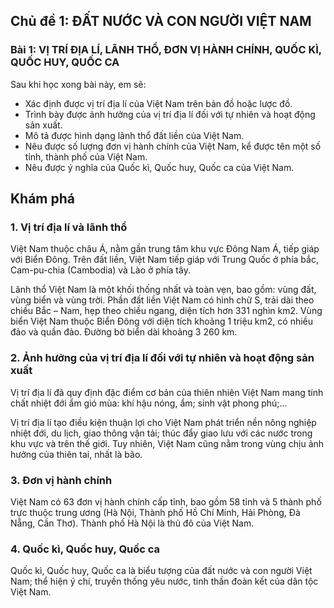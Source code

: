 ## Chủ đề 1: ĐẤT NƯỚC VÀ CON NGƯỜI VIỆT NAM
### Bài 1: VỊ TRÍ ĐỊA LÍ, LÃNH THỔ, ĐƠN VỊ HÀNH CHÍNH, QUỐC KÌ, QUỐC HUY, QUỐC CA

Sau khi học xong bài này, em sẽ:
- Xác định được vị trí địa lí của Việt Nam trên bản đồ hoặc lược đồ.
- Trình bày được ảnh hưởng của vị trí địa lí đối với tự nhiên và hoạt động sản xuất.
- Mô tả được hình dạng lãnh thổ đất liền của Việt Nam.
- Nêu được số lượng đơn vị hành chính của Việt Nam, kể được tên một số tỉnh, thành phố của Việt Nam.
- Nêu được ý nghĩa của Quốc kì, Quốc huy, Quốc ca của Việt Nam.

## Khám phá
### 1. Vị trí địa lí và lãnh thổ
Việt Nam thuộc châu Á, nằm gần trung tâm khu vực Đông Nam Á, tiếp giáp với Biển Đông. Trên đất liền, Việt Nam tiếp giáp với Trung Quốc ở phía bắc, Cam-pu-chia (Cambodia) và Lào ở phía tây.

Lãnh thổ Việt Nam là một khối thống nhất và toàn vẹn, bao gồm: vùng đất, vùng biển và vùng trời. Phần đất liền Việt Nam có hình chữ S, trải dài theo chiều Bắc – Nam, hẹp theo chiều ngang, diện tích hơn 331 nghìn km2. Vùng biển Việt Nam thuộc Biển Đông với diện tích khoảng 1 triệu km2, có nhiều đảo và quần đảo. Đường bờ biển dài khoảng 3 260 km.

### 2. Ảnh hưởng của vị trí địa lí đối với tự nhiên và hoạt động sản xuất
Vị trí địa lí đã quy định đặc điểm cơ bản của thiên nhiên Việt Nam mang tính chất nhiệt đới ẩm gió mùa: khí hậu nóng, ẩm; sinh vật phong phú;...

Vị trí địa lí tạo điều kiện thuận lợi cho Việt Nam phát triển nền nông nghiệp nhiệt đới, du lịch, giao thông vận tải; thúc đẩy giao lưu với các nước trong khu vực và trên thế giới. Tuy nhiên, Việt Nam cũng nằm trong vùng chịu ảnh hưởng của thiên tai, nhất là bão.

### 3. Đơn vị hành chính
Việt Nam có 63 đơn vị hành chính cấp tỉnh, bao gồm 58 tỉnh và 5 thành phố trực thuộc trung ương (Hà Nội, Thành phố Hồ Chí Minh, Hải Phòng, Đà Nẵng, Cần Thơ). Thành phố Hà Nội là thủ đô của Việt Nam.

### 4. Quốc kì, Quốc huy, Quốc ca
Quốc kì, Quốc huy, Quốc ca là biểu tượng của đất nước và con người Việt Nam; thể hiện ý chí, truyền thống yêu nước, tinh thần đoàn kết của dân tộc Việt Nam.
